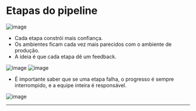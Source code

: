 # Etapas do pipeline

![image](https://github.com/AndreCoutinhom/devops_and_monitoring_study/assets/91290799/2c518c56-807c-4e1d-a956-60cedeb2fe94)

* Cada etapa constrói mais confiança.
* Os ambientes ficam cada vez mais parecidos com o ambiente de produção.
* A ideia é que cada etapa dê um feedback.

![image](https://github.com/AndreCoutinhom/devops_and_monitoring_study/assets/91290799/8b2a4d49-3db5-4cf9-880c-489e0db09d22)
![image](https://github.com/AndreCoutinhom/devops_and_monitoring_study/assets/91290799/bdbbdf9f-81bc-422e-8c9e-97b0c45bc354)

* É importante saber que se uma etapa falha, o progresso é sempre interrompido, e a equipe inteira é responsável.

![image](https://github.com/AndreCoutinhom/devops_and_monitoring_study/assets/91290799/6e08723f-68d6-4fa4-ba6b-5a9f9add4da8)

---
